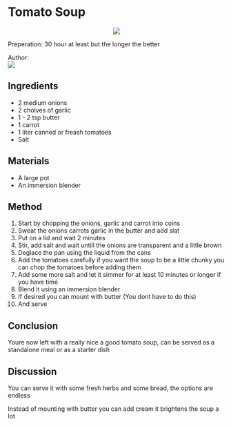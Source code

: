 # Tomato Soup
<p align="center">
<img src="example.png" />
</p>

Preperation: 30 hour at least but the longer the better

Author:  
<a href="https://discord.com"><img src="https://img.shields.io/badge/Discord-Drillenissen%234268-25?style=for-the-badge&logo=discord" /> </a>  


## Ingredients
* 2 medium onions
* 2 cholves of garlic
* 1 - 2 tsp butter
* 1 carrot
* 1 liter canned or freash tomatoes 
* Salt

## Materials
* A large pot
* An immersion blender

## Method
1. Start by chopping the onions, garlic and carrot into coins
2. Sweat the onions carrots garlic in the butter and add slat
3. Put on a lid and wait 2 minutes
4. Stir, add salt and wait untill the onions are transparent and a little brown
5. Deglace the pan using the liquid from the cans
6. Add the tomatoes carefully if you want the soup to be a little chunky you can chop the tomatoes before adding them
7. Add some more salt and let it simmer for at least 10 minutes or longer if you have time
8. Blend it using an immersion blender 
9. If desired you can mount with butter (You dont have to do this)
10. And serve

## Conclusion
Youre now left with a really nice a good tomato soup, can be served as a standalone meal or as a starter dish

## Discussion
You can serve it with some fresh herbs and some bread, the options are endless

Instead of mounting with butter you can add cream it brightens the soup a lot
